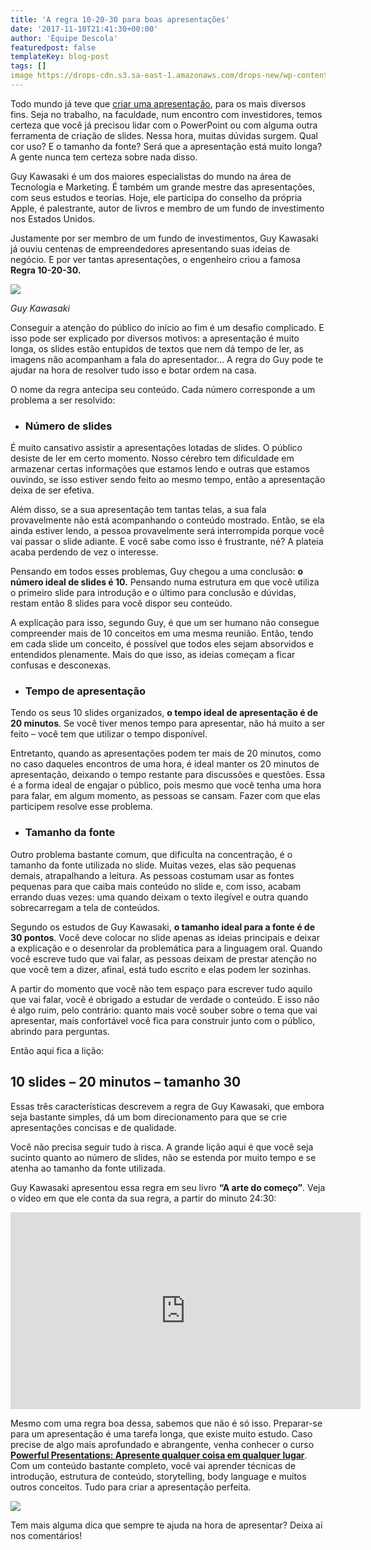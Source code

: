 ```yaml
---
title: 'A regra 10-20-30 para boas apresentações'
date: '2017-11-10T21:41:30+00:00'
author: 'Equipe Descola'
featuredpost: false
templateKey: blog-post
tags: []
image https://drops-cdn.s3.sa-east-1.amazonaws.com/drops-new/wp-content/uploads/2017/11/10214116/regra-10-20-30-150x150.png
---
```

Todo mundo já teve que [criar uma apresentação](https://descola.org/curso/cozinhando-seu-conteudo), para os mais diversos fins. Seja no trabalho, na faculdade, num encontro com investidores, temos certeza que você já precisou lidar com o PowerPoint ou com alguma outra ferramenta de criação de slides. Nessa hora, muitas dúvidas surgem. Qual cor uso? E o tamanho da fonte? Será que a apresentação está muito longa? A gente nunca tem certeza sobre nada disso.

Guy Kawasaki é um dos maiores especialistas do mundo na área de Tecnologia e Marketing. É também um grande mestre das apresentações, com seus estudos e teorias. Hoje, ele participa do conselho da própria Apple, é palestrante, autor de livros e membro de um fundo de investimento nos Estados Unidos.

Justamente por ser membro de um fundo de investimentos, Guy Kawasaki já ouviu centenas de empreendedores apresentando suas ideias de negócio. E por ver tantas apresentações, o engenheiro criou a famosa **Regra 10-20-30.**

![](https://descola.org/drops/wp-content/uploads/2017/11/guy-kawasaki-1024x683.jpg)

*Guy Kawasaki*

Conseguir a atenção do público do início ao fim é um desafio complicado. E isso pode ser explicado por diversos motivos: a apresentação é muito longa, os slides estão entupidos de textos que nem dá tempo de ler, as imagens não acompanham a fala do apresentador… A regra do Guy pode te ajudar na hora de resolver tudo isso e botar ordem na casa.

O nome da regra antecipa seu conteúdo. Cada número corresponde a um problema a ser resolvido:

- ### **Número de slides**

É muito cansativo assistir a apresentações lotadas de slides. O público desiste de ler em certo momento. Nosso cérebro tem dificuldade em armazenar certas informações que estamos lendo e outras que estamos ouvindo, se isso estiver sendo feito ao mesmo tempo, então a apresentação deixa de ser efetiva.

Além disso, se a sua apresentação tem tantas telas, a sua fala provavelmente não está acompanhando o conteúdo mostrado. Então, se ela ainda estiver lendo, a pessoa provavelmente será interrompida porque você vai passar o slide adiante. E você sabe como isso é frustrante, né? A plateia acaba perdendo de vez o interesse.

Pensando em todos esses problemas, Guy chegou a uma conclusão: **o número ideal de slides é 10.** Pensando numa estrutura em que você utiliza o primeiro slide para introdução e o último para conclusão e dúvidas, restam então 8 slides para você dispor seu conteúdo.

A explicação para isso, segundo Guy, é que um ser humano não consegue compreender mais de 10 conceitos em uma mesma reunião. Então, tendo em cada slide um conceito, é possível que todos eles sejam absorvidos e entendidos plenamente. Mais do que isso, as ideias começam a ficar confusas e desconexas.

- ### **Tempo de apresentação**

Tendo os seus 10 slides organizados, **o tempo ideal de apresentação é de 20 minutos**. Se você tiver menos tempo para apresentar, não há muito a ser feito – você tem que utilizar o tempo disponível.

Entretanto, quando as apresentações podem ter mais de 20 minutos, como no caso daqueles encontros de uma hora, é ideal manter os 20 minutos de apresentação, deixando o tempo restante para discussões e questões. Essa é a forma ideal de engajar o público, pois mesmo que você tenha uma hora para falar, em algum momento, as pessoas se cansam. Fazer com que elas participem resolve esse problema.

- ### **Tamanho da fonte**

Outro problema bastante comum, que dificulta na concentração, é o tamanho da fonte utilizada no slide. Muitas vezes, elas são pequenas demais, atrapalhando a leitura. As pessoas costumam usar as fontes pequenas para que caiba mais conteúdo no slide e, com isso, acabam errando duas vezes: uma quando deixam o texto ilegível e outra quando sobrecarregam a tela de conteúdos.

Segundo os estudos de Guy Kawasaki, **o tamanho ideal para a fonte é de 30 pontos**. Você deve colocar no slide apenas as ideias principais e deixar a explicação e o desenrolar da problemática para a linguagem oral. Quando você escreve tudo que vai falar, as pessoas deixam de prestar atenção no que você tem a dizer, afinal, está tudo escrito e elas podem ler sozinhas.

A partir do momento que você não tem espaço para escrever tudo aquilo que vai falar, você é obrigado a estudar de verdade o conteúdo. E isso não é algo ruim, pelo contrário: quanto mais você souber sobre o tema que vai apresentar, mais confortável você fica para construir junto com o público, abrindo para perguntas.

Então aqui fica a lição:

10 slides – 20 minutos – tamanho 30
-----------------------------------

Essas três características descrevem a regra de Guy Kawasaki, que embora seja bastante simples, dá um bom direcionamento para que se crie apresentações concisas e de qualidade.

Você não precisa seguir tudo à risca. A grande lição aqui é que você seja sucinto quanto ao número de slides, não se estenda por muito tempo e se atenha ao tamanho da fonte utilizada.

Guy Kawasaki apresentou essa regra em seu livro **“A arte do começo”**. Veja o vídeo em que ele conta da sua regra, a partir do minuto 24:30:

<iframe allowfullscreen="allowfullscreen" frameborder="0" height="315" loading="lazy" src="https://www.youtube.com/embed/I1XTDuwOAAI" width="560"></iframe>

Mesmo com uma regra boa dessa, sabemos que não é só isso. Preparar-se para um apresentação é uma tarefa longa, que existe muito estudo. Caso precise de algo mais aprofundado e abrangente, venha conhecer o curso [**Powerful Presentations: Apresente qualquer coisa em qualquer lugar**](https://descola.org/curso/powerful-presentations). Com um conteúdo bastante completo, você vai aprender técnicas de introdução, estrutura de conteúdo, storytelling, body language e muitos outros conceitos. Tudo para criar a apresentação perfeita.

[![](https://descola.org/drops/wp-content/uploads/2017/11/ppp-1024x576.png)](https://descola.org/curso/powerful-presentations)

Tem mais alguma dica que sempre te ajuda na hora de apresentar? Deixa aí nos comentários!